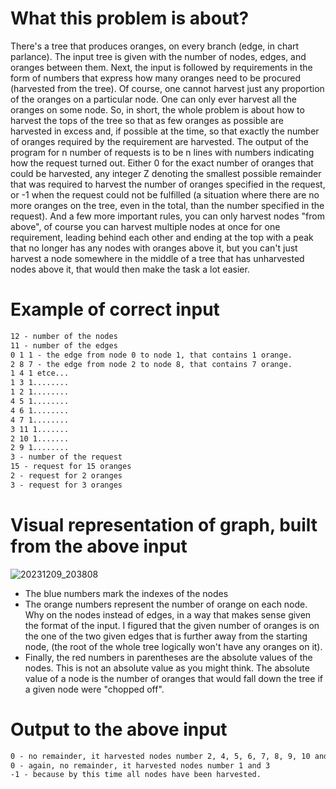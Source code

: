 # What this problem is about?
There's a tree that produces oranges, on every branch (edge, in chart parlance). The input tree is given with the number of nodes, edges, and oranges between them. Next, the input is followed by requirements in the form of numbers that express how many oranges need to be procured (harvested from the tree). Of course, one cannot harvest just any proportion of the oranges on a particular node. One can only ever harvest all the oranges on some node. So, in short, the whole problem is about how to harvest the tops of the tree so that as few oranges as possible are harvested in excess and, if possible at the time, so that exactly the number of oranges required by the requirement are harvested. The output of the program for n number of requests is to be n lines with numbers indicating how the request turned out. Either 0 for the exact number of oranges that could be harvested, any integer Z denoting the smallest possible remainder that was required to harvest the number of oranges specified in the request, or -1 when the request could not be fulfilled (a situation where there are no more oranges on the tree, even in the total, than the number specified in the request).
And a few more important rules, you can only harvest nodes "from above", of course you can harvest multiple nodes at once for one requirement, leading behind each other and ending at the top with a peak that no longer has any nodes with oranges above it, but you can't just harvest a node somewhere in the middle of a tree that has unharvested nodes above it, that would then make the task a lot easier.
# Example of correct input
```txt
12 - number of the nodes
11 - number of the edges
0 1 1 - the edge from node 0 to node 1, that contains 1 orange.
2 8 7 - the edge from node 2 to node 8, that contains 7 orange.
1 4 1 etce...
1 3 1........
1 2 1........
4 5 1........
4 6 1........
4 7 1........
3 11 1.......
2 10 1.......
2 9 1........
3 - number of the request
15 - request for 15 oranges
2 - request for 2 oranges
3 - request for 3 oranges
```
# Visual representation of graph, built from the above input
![20231209_203808](https://github.com/Otasmacour/SklizeniPomerancu/assets/111227700/d29a94e9-ab33-42c9-b12e-0256ee3565cf)
- The blue numbers mark the indexes of the nodes  
- The orange numbers represent the number of orange on each node. Why on the nodes instead of edges, in a way that makes sense given the format of the input. I figured that the given number of oranges is on the one of the two given edges that is further away from the starting node, (the root of the whole tree logically won't have any oranges on it).
- Finally, the red numbers in parentheses are the absolute values of the nodes. This is not an absolute value as you might think. The absolute value of a node is the number of oranges that would fall down the tree if a given node were "chopped off".
# Output to the above input
```txt
0 - no remainder, it harvested nodes number 2, 4, 5, 6, 7, 8, 9, 10 and 11
0 - again, no remainder, it harvested nodes number 1 and 3
-1 - because by this time all nodes have been harvested.
```
